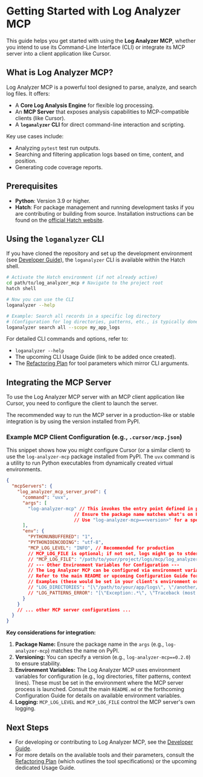 # Getting Started with Log Analyzer MCP

This guide helps you get started with using the **Log Analyzer MCP**, whether you intend to use its Command-Line Interface (CLI) or integrate its MCP server into a client application like Cursor.

## What is Log Analyzer MCP?

Log Analyzer MCP is a powerful tool designed to parse, analyze, and search log files. It offers:

- A **Core Log Analysis Engine** for flexible log processing.
- An **MCP Server** that exposes analysis capabilities to MCP-compatible clients (like Cursor).
- A **`loganalyzer` CLI** for direct command-line interaction and scripting.

Key use cases include:

- Analyzing `pytest` test run outputs.
- Searching and filtering application logs based on time, content, and position.
- Generating code coverage reports.

## Prerequisites

- **Python**: Version 3.9 or higher.
- **Hatch**: For package management and running development tasks if you are contributing or building from source. Installation instructions can be found on the [official Hatch website](https://hatch.pypa.io/latest/install/).

## Using the `loganalyzer` CLI

If you have cloned the repository and set up the development environment (see [Developer Guide](./developer_guide.md)), the `loganalyzer` CLI is available within the Hatch shell.

```bash
# Activate the Hatch environment (if not already active)
cd path/to/log_analyzer_mcp # Navigate to the project root
hatch shell

# Now you can use the CLI
loganalyzer --help

# Example: Search all records in a specific log directory
# (Configuration for log directories, patterns, etc., is typically done via a .env file or environment variables)
loganalyzer search all --scope my_app_logs
```

For detailed CLI commands and options, refer to:

- `loganalyzer --help`
- The upcoming CLI Usage Guide (link to be added once created).
- The [Refactoring Plan](./refactoring/log_analyzer_refactoring_v2.md) for tool parameters which mirror CLI arguments.

## Integrating the MCP Server

To use the Log Analyzer MCP server with an MCP client application like Cursor, you need to configure the client to launch the server.

The recommended way to run the MCP server in a production-like or stable integration is by using the version installed from PyPI.

### Example MCP Client Configuration (e.g., `.cursor/mcp.json`)

This snippet shows how you might configure Cursor (or a similar client) to use the `log-analyzer-mcp` package installed from PyPI. The `uvx` command is a utility to run Python executables from dynamically created virtual environments.

```json
{
  "mcpServers": {
    "log_analyzer_mcp_server_prod": {
      "command": "uvx",
      "args": [
        "log-analyzer-mcp" // This invokes the entry point defined in pyproject.toml
                         // Ensure the package name matches what's on PyPI.
                         // Use "log-analyzer-mcp==<version>" for a specific version.
      ],
      "env": {
        "PYTHONUNBUFFERED": "1",
        "PYTHONIOENCODING": "utf-8",
        "MCP_LOG_LEVEL": "INFO", // Recommended for production
        // MCP_LOG_FILE is optional; if not set, logs might go to stderr/stdout or a default location.
        // "MCP_LOG_FILE": "/path/to/your/project/logs/mcp/log_analyzer_mcp_server.log",
        // --- Other Environment Variables for Configuration ---
        // The Log Analyzer MCP can be configured via environment variables.
        // Refer to the main README or upcoming Configuration Guide for details.
        // Examples (these would be set in your client's environment or this env block):
        // "LOG_DIRECTORIES": "[\"/path/to/your/app/logs\", \"/another/log/path\"]",
        // "LOG_PATTERNS_ERROR": "[\"Exception:.*\", \"Traceback (most recent call last):\"]"
      }
    }
    // ... other MCP server configurations ...
  }
}
```

**Key considerations for integration:**

1. **Package Name:** Ensure the package name in the `args` (e.g., `log-analyzer-mcp`) matches the name on PyPI.
2. **Versioning:** You can specify a version (e.g., `log-analyzer-mcp==0.2.0`) to ensure stability.
3. **Environment Variables:** The Log Analyzer MCP uses environment variables for configuration (e.g., log directories, filter patterns, context lines). These must be set in the environment where the MCP server process is launched. Consult the main `README.md` or the forthcoming Configuration Guide for details on available environment variables.
4. **Logging:** `MCP_LOG_LEVEL` and `MCP_LOG_FILE` control the MCP server's own logging.

## Next Steps

- For developing or contributing to Log Analyzer MCP, see the [Developer Guide](./developer_guide.md).
- For more details on the available tools and their parameters, consult the [Refactoring Plan](./refactoring/log_analyzer_refactoring_v2.md) (which outlines the tool specifications) or the upcoming dedicated Usage Guide.
